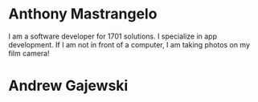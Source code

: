 # Anthony Mastrangelo
I am a software developer for 1701 solutions. I specialize in app development. If I am not in front of a computer, I am taking photos on my film camera!

# Andrew Gajewski

